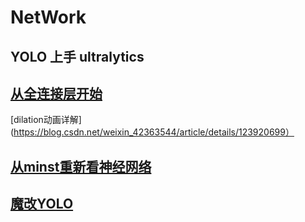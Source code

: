 # NetWork
## YOLO 上手 ultralytics



## [从全连接层开始](https://www.bilibili.com/video/BV1hE411t7RN)

[​​dilation动画详解](https://blog.csdn.net/weixin_42363544/article/details/123920699）
## [从minst重新看神经网络](https://github.com/Functionhx/NetWork/blob/master/0minst.py)

## [魔改YOLO](https://blog.csdn.net/m0_67647321/article/details/143481224"点击访问付费专栏")
